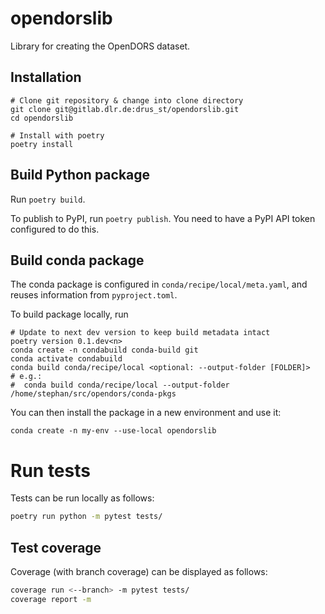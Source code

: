 <!--
SPDX-FileCopyrightText: 2023 German Aerospace Center (DLR)
SPDX-FileContributor: Stephan Druskat <stephan.druskat@dlr.de>

SPDX-License-Identifier: CC-BY-4.0
-->

# opendorslib

Library for creating the OpenDORS dataset.

## Installation

```shell
# Clone git repository & change into clone directory
git clone git@gitlab.dlr.de:drus_st/opendorslib.git
cd opendorslib

# Install with poetry
poetry install
```

## Build Python package

Run `poetry build`.

To publish to PyPI, run `poetry publish`.
You need to have a PyPI API token configured to do this.

## Build conda package

The conda package is configured in `conda/recipe/local/meta.yaml`,
and reuses information from `pyproject.toml`.

To build package locally, run

```shell
# Update to next dev version to keep build metadata intact
poetry version 0.1.dev<n>
conda create -n condabuild conda-build git
conda activate condabuild
conda build conda/recipe/local <optional: --output-folder [FOLDER]>
# e.g.:
#  conda build conda/recipe/local --output-folder /home/stephan/src/opendors/conda-pkgs
```

You can then install the package in a new environment and use it:

```shell
conda create -n my-env --use-local opendorslib
```

# Run tests

Tests can be run locally as follows:

```bash
poetry run python -m pytest tests/
```

## Test coverage

Coverage (with branch coverage) can be displayed as follows:

```bash
coverage run <--branch> -m pytest tests/
coverage report -m
```
